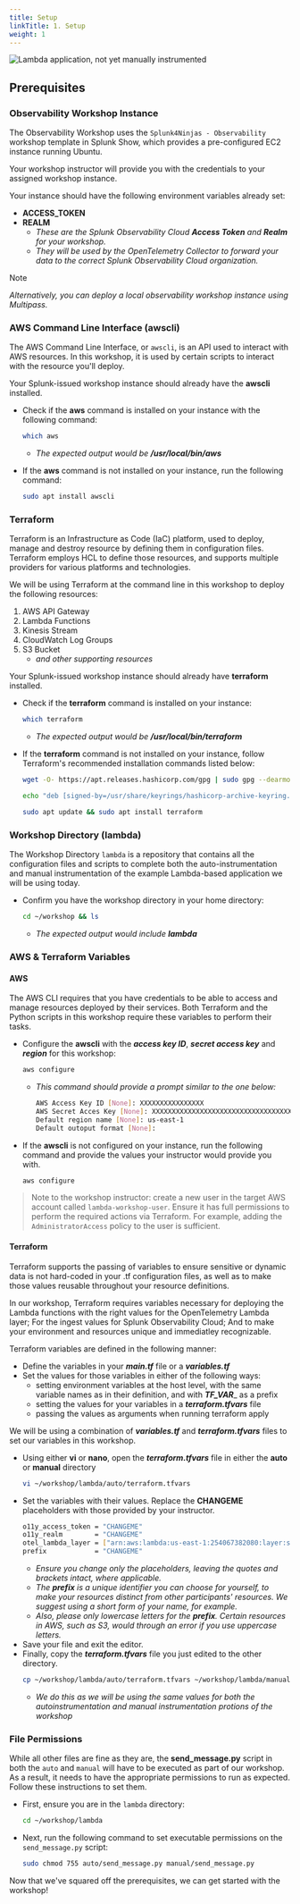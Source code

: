 ```yaml
---
title: Setup
linkTitle: 1. Setup
weight: 1
---
```


![Lambda application, not yet manually instrumented](../images/01-Architecture.png)

## Prerequisites

### Observability Workshop Instance
The Observability Workshop uses the `Splunk4Ninjas - Observability` workshop template in Splunk Show, 
which provides a pre-configured EC2 instance running Ubuntu. 

Your workshop instructor will provide you with the credentials to your assigned workshop instance.

Your instance should have the following environment variables already set:
- **ACCESS_TOKEN**
- **REALM**
  - _These are the Splunk Observability Cloud **Access Token** and **Realm** for your workshop._
  - _They will be used by the OpenTelemetry Collector to forward your data to the correct Splunk Observability Cloud organization._

> [!NOTE]
> _Alternatively, you can deploy a local observability workshop instance using Multipass._

### AWS Command Line Interface (awscli)
The AWS Command Line Interface, or `awscli`, is an API used to interact with AWS resources. In this workshop, it is used by certain scripts to interact with the resource you'll deploy. 

Your Splunk-issued workshop instance should already have the **awscli** installed.

- Check if the **aws** command is installed on your instance with the following command:
  ```bash
  which aws
  ```
    - _The expected output would be **/usr/local/bin/aws**_

- If the **aws** command is not installed on your instance, run the following command:
  ```bash
  sudo apt install awscli
  ```

### Terraform
Terraform is an Infrastructure as Code (IaC) platform, used to deploy, manage and destroy resource by defining them in configuration files. Terraform employs HCL to define those resources, and supports multiple providers for various platforms and technologies.

We will be using Terraform at the command line in this workshop to deploy the following resources:
1. AWS API Gateway
2. Lambda Functions
3. Kinesis Stream
4. CloudWatch Log Groups
5. S3 Bucket
    - _and other supporting resources_
  
Your Splunk-issued workshop instance should already have **terraform** installed.

- Check if the **terraform** command is installed on your instance:
  ```bash
  which terraform
  ```
    - _The expected output would be **/usr/local/bin/terraform**_

- If the **terraform** command is not installed on your instance, follow Terraform's recommended installation commands listed below:
  ```bash
  wget -O- https://apt.releases.hashicorp.com/gpg | sudo gpg --dearmor -o /usr/share/keyrings/hashicorp-archive-keyring.gpg

  echo "deb [signed-by=/usr/share/keyrings/hashicorp-archive-keyring.gpg] https://apt.releases.hashicorp.com $(lsb_release -cs) main" | sudo tee /etc/apt/sources.list.d/hashicorp.list

  sudo apt update && sudo apt install terraform
  ```

### Workshop Directory (lambda)
The Workshop Directory `lambda` is a repository that contains all the configuration files and scripts to complete both the auto-instrumentation and manual instrumentation of the example Lambda-based application we will be using today.

- Confirm you have the workshop directory in your home directory:
  ```bash
  cd ~/workshop && ls
  ```
    - _The expected output would include **lambda**_

### AWS & Terraform Variables

#### AWS
The AWS CLI requires that you have credentials to be able to access and manage resources deployed by their services. Both Terraform and the Python scripts in this workshop require these variables to perform their tasks.

- Configure the **awscli** with the _**access key ID**_, _**secret access key**_ and _**region**_ for this workshop:
  ```bash
  aws configure
  ```
    - _This command should provide a prompt similar to the one below:_
      ```bash
      AWS Access Key ID [None]: XXXXXXXXXXXXXXXX
      AWS Secret Acces Key [None]: XXXXXXXXXXXXXXXXXXXXXXXXXXXXXXXXXXX
      Default region name [None]: us-east-1
      Default outoput format [None]:
      ```

- If the **awscli** is not configured on your instance, run the following command and provide the values your instructor would provide you with.
  ```bash
  aws configure
  ```

> Note to the workshop instructor:  create a new user in the target AWS account called `lambda-workshop-user`. 
> Ensure it has full permissions to perform the required actions via Terraform.  For example, adding the 
> `AdministratorAccess` policy to the user is sufficient. 

#### Terraform
Terraform supports the passing of variables to ensure sensitive or dynamic data is not hard-coded in your .tf configuration files, as well as to make those values reusable throughout your resource definitions.

In our workshop, Terraform requires variables necessary for deploying the Lambda functions with the right values for the OpenTelemetry Lambda layer; For the ingest values for Splunk Observability Cloud; And to make your environment and resources unique and immediatley recognizable.

Terraform variables are defined in the following manner:
- Define the variables in your _**main.tf**_ file or a _**variables.tf**_
- Set the values for those variables in either of the following ways:
  - setting environment variables at the host level, with the same variable names as in their definition, and with _**TF_VAR**__ as a prefix
  - setting the values for your variables in a _**terraform.tfvars**_ file
  - passing the values as arguments when running terraform apply
 
We will be using a combination of _**variables.tf**_ and _**terraform.tfvars**_ files to set our variables in this workshop.

- Using either **vi** or **nano**, open the _**terraform.tfvars**_ file in either the **auto** or **manual** directory
  ```bash
  vi ~/workshop/lambda/auto/terraform.tfvars
  ```
- Set the variables with their values. Replace the **CHANGEME** placeholders with those provided by your instructor.
  ```bash
  o11y_access_token = "CHANGEME"
  o11y_realm        = "CHANGEME"
  otel_lambda_layer = ["arn:aws:lambda:us-east-1:254067382080:layer:splunk-apm:117"]
  prefix            = "CHANGEME"
  ```
  - _Ensure you change only the placeholders, leaving the quotes and brackets intact, where applicable._
  - _The _**prefix**_ is a unique identifier you can choose for yourself, to make your resources distinct from other participants' resources. We suggest using a short form of your name, for example._
  - _Also, please only lowercase letters for the **prefix**. Certain resources in AWS, such as S3, would through an error if you use uppercase letters._
- Save your file and exit the editor.
- Finally, copy the _**terraform.tfvars**_ file you just edited to the other directory.
  ```bash
  cp ~/workshop/lambda/auto/terraform.tfvars ~/workshop/lambda/manual
  ```
  - _We do this as we will be using the same values for both the autoinstrumentation and manual instrumentation protions of the workshop_
 
### File Permissions

While all other files are fine as they are, the **send_message.py** script in both the `auto` and `manual` will have to be executed as part of our workshop. As a result, it needs to have the appropriate permissions to run as expected. Follow these instructions to set them.

- First, ensure you are in the `lambda` directory:
  ```bash
  cd ~/workshop/lambda
  ```

- Next, run the following command to set executable permissions on the `send_message.py` script:
  ```bash
  sudo chmod 755 auto/send_message.py manual/send_message.py
  ```

Now that we've squared off the prerequisites, we can get started with the workshop!
